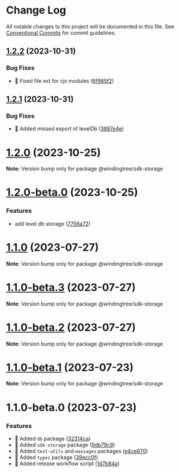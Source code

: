 # Change Log

All notable changes to this project will be documented in this file.
See [Conventional Commits](https://conventionalcommits.org) for commit guidelines.

## [1.2.2](https://github.com/windingtree/sdk/compare/@windingtree/sdk-storage@1.2.1...@windingtree/sdk-storage@1.2.2) (2023-10-31)


### Bug Fixes

* 🐛 Fixed file ext for cjs modules ([6f985f2](https://github.com/windingtree/sdk/commit/6f985f2a6b076abdf145176d5036fe89267f2c5a))





## [1.2.1](https://github.com/windingtree/sdk/compare/@windingtree/sdk-storage@1.2.0...@windingtree/sdk-storage@1.2.1) (2023-10-31)


### Bug Fixes

* 🐛 Added missed export of levelDb ([3887e4e](https://github.com/windingtree/sdk/commit/3887e4ec665e2aafca2c7f2b503cb5a23d4680fe))





# [1.2.0](https://github.com/windingtree/sdk/compare/@windingtree/sdk-storage@1.2.0-beta.0...@windingtree/sdk-storage@1.2.0) (2023-10-25)

**Note:** Version bump only for package @windingtree/sdk-storage





# [1.2.0-beta.0](https://github.com/windingtree/sdk/compare/@windingtree/sdk-storage@1.1.0...@windingtree/sdk-storage@1.2.0-beta.0) (2023-10-25)


### Features

* add level db storage ([7756a72](https://github.com/windingtree/sdk/commit/7756a720dd59e22183c758fa3845c637978a91a9))





# [1.1.0](https://github.com/windingtree/sdk/compare/@windingtree/sdk-storage@1.1.0-beta.3...@windingtree/sdk-storage@1.1.0) (2023-07-27)

**Note:** Version bump only for package @windingtree/sdk-storage

# [1.1.0-beta.3](https://github.com/windingtree/sdk/compare/@windingtree/sdk-storage@1.1.0-beta.2...@windingtree/sdk-storage@1.1.0-beta.3) (2023-07-27)

**Note:** Version bump only for package @windingtree/sdk-storage

# [1.1.0-beta.2](https://github.com/windingtree/sdk/compare/@windingtree/sdk-storage@1.1.0-beta.1...@windingtree/sdk-storage@1.1.0-beta.2) (2023-07-27)

**Note:** Version bump only for package @windingtree/sdk-storage

# [1.1.0-beta.1](https://github.com/windingtree/sdk/compare/@windingtree/sdk-storage@1.1.0-beta.0...@windingtree/sdk-storage@1.1.0-beta.1) (2023-07-23)

**Note:** Version bump only for package @windingtree/sdk-storage

# 1.1.0-beta.0 (2023-07-23)

### Features

- 🎸 Added `db` package ([32314ca](https://github.com/windingtree/sdk/commit/32314cab0a193a3a7ed348c89873e7de07ab39fa))
- 🎸 Added `sdk-storage` package ([9db79c9](https://github.com/windingtree/sdk/commit/9db79c9718f107320dbcda262df8907e346ab979))
- 🎸 Added `test-utils` and `massages` packages ([e4ce870](https://github.com/windingtree/sdk/commit/e4ce8700bc488db01e507db543dbd85ceb89a77e))
- 🎸 Added `types` package ([39ecc0f](https://github.com/windingtree/sdk/commit/39ecc0f8d2cab176bd46f5a203e07682d17e799f))
- 🎸 Added release workflow script ([1d7b84a](https://github.com/windingtree/sdk/commit/1d7b84a3623848c449522c0bb2af2c5f114c8a0a))
